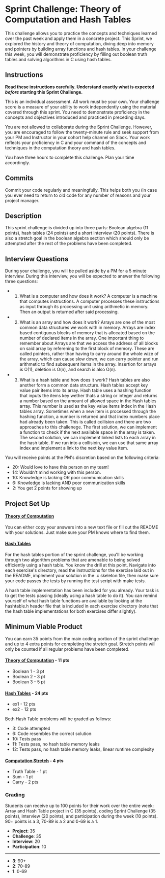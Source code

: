 # Sprint Challenge: Theory of Computation and Hash Tables

This challenge allows you to practice the concepts and techniques learned over the past week and apply them in a concrete project. This Sprint, we explored the history and theory of computation, diving deep into memory and pointers by building array functions and hash tables. In your challenge this week, you will demonstrate proficiency by filling out boolean truth tables and solving algorithms in C using hash tables.

## Instructions

**Read these instructions carefully. Understand exactly what is expected _before_ starting this Sprint Challenge.**

This is an individual assessment. All work must be your own. Your challenge score is a measure of your ability to work independently using the material covered through this sprint. You need to demonstrate proficiency in the concepts and objectives introduced and practiced in preceding days.

You are not allowed to collaborate during the Sprint Challenge. However, you are encouraged to follow the twenty-minute rule and seek support from your PM and Instructor in your cohort help channel on Slack. Your work reflects your proficiency in C and your command of the concepts and techniques in the computation theory and hash tables.

You have three hours to complete this challenge. Plan your time accordingly.

## Commits

Commit your code regularly and meaningfully. This helps both you (in case you ever need to return to old code for any number of reasons and your project manager.

## Description

This sprint challenge is divided up into three parts: Boolean algebra (11 points), hash tables (24 points) and a short interview (20 points). There is also a stretch goal in the boolean algebra section which should only be attempted after the rest of the problems have been completed.

## Interview Questions

During your challenge, you will be pulled aside by a PM for a 5 minute interview. During this interview, you will be expected to answer the following three questions:

  * 1. What is a computer and how does it work?
  A computer is a machine that computes instructions. A computer processes these instructions as input through its processing unit using arithmetic in memory. Then an output is returned after said processing.

  * 2. What is an array and how does it work?
  Arrays are one of the most common data structures we work with in memory. Arrays are index based contiguous blocks of memory that is allocated based on the number of declared items in the array. One important thing to remember about Arrays are that we access the address of all blocks on said array by referening to the first block of memory. These are called pointers, rather than having to carry around the whole wize of the array, which can cause slow down, we can carry pointer and run arithmetic to find subsequent items in the array. Insertion for arrays is O(1), deletion is O(n), and search is also O(n).

  * 3. What is a hash table and how does it work?
  Hash tables are also another form a common data structure. Hash tables accept key value pair items into its array. Hash table uses a hashing function that inputs the items key wether thats a string or integer and returns a number based on the amount of allowed space in the Hash tables array. This number is used as the key value items index in the Hash tables array. Sometimes when a new item is processed through the hashing function, a number is returned and that index numbers place had already been taken. This is called collision and there are two approaches to this challenege. The first solution, we can implement a function to check if the next available space in the array is taken. The second solution, we can implement linked lists to each array in the hash table. If we run into a collisioin, we can use that same array index and implement a link to the next key value item.

You will receive points at the PM's discretion based on the following criteria:

  * 20: Would love to have this person on my team!
  * 14: Wouldn't mind working with this person.
  * 10: Knowledge is lacking OR poor communication skills
  *  6: Knowledge is lacking AND poor communication skills
  *  2: You get 2 points for showing up



## Project Set Up

#### [Theory of Computation](https://github.com/LambdaSchool/Sprint-Challenge--Hash-Theory/tree/master/theory)

You can either copy your answers into a new text file or fill out the README with your solutions. Just make sure your PM knows where to find them.

#### [Hash Tables](https://github.com/LambdaSchool/Sprint-Challenge--Hash-Theory/tree/master/hash-tables)

For the hash tables portion of the sprint challenge, you'll be working through two algorithm problems that are amenable to being solved efficiently using a hash table. You know the drill at this point. Navigate into each exercise's directory, read the instructions for the exercise laid out in the README, implement your solution in the .c skeleton file, then make sure your code passes the tests by running the test script with make tests.

A hash table implementation has been included for you already. Your task is to get the tests passing (ideally using a hash table to do it). You can remind yourself of what hash table functions are available by looking at the hashtable.h header file that is included in each exercise directory (note that the hash table implementations for both exercises differ slightly).

## Minimum Viable Product

You can earn 35 points from the main coding portion of the sprint challenge and up to 4 extra points for completing the stretch goal. Stretch points will only be counted if all regular problems have been completed.

#### [Theory of Computation](https://github.com/LambdaSchool/Sprint-Challenge--Hash-Theory/tree/master/theory) - 11 pts
  * Boolean 1 - 3 pt
  * Boolean 2 - 3 pt
  * Boolean 3 - 5 pt

#### [Hash Tables](https://github.com/LambdaSchool/Sprint-Challenge--Hash-Theory/tree/master/hash-tables) - 24 pts
  * ex1 - 12 pts
  * ex2 - 12 pts

Both Hash Table problems will be graded as follows:
  *  3: Code attempted
  *  6: Code resembles the correct solution
  * 10: Tests pass
  * 11: Tests pass, no hash table memory leaks
  * 12: Tests pass, no hash table memory leaks, linear runtime complexity  


#### [Computation Stretch](https://github.com/LambdaSchool/Sprint-Challenge--Hash-Theory/tree/master/theory) - 4 pts
  * Truth Table - 1 pt
  * Sum - 1 pt
  * Carry - 2 pts



### Grading

Students can receive up to 100 points for their work over the entire week: Array and Hash Table project in C (35 points), coding Sprint Challenge (35 points), interview (20 points), and participation during the week (10 points). 90+ points is a 3, 70-89 is a 2 and 0-69 is a 1.

  * __Project__: 35
  * __Challenge__: 35
  * __Interview__: 20
  * __Participation__: 10
----------
  * __3__: 90+
  * __2__: 70-89
  * __1__: 0-69
